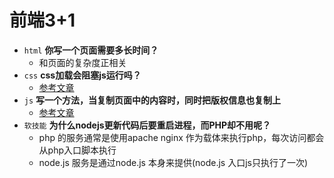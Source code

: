 # 前端3+1
- `html` **你写一个页面需要多长时间？**
    - 和页面的复杂度正相关
- `css` **css加载会阻塞js运行吗？**
    - [参考文章](https://www.cnblogs.com/chenjg/p/7126822.html)
- `js` **写一个方法，当复制页面中的内容时，同时把版权信息也复制上**
    - [参考文章](https://blog.csdn.net/qq_21436667/article/details/79710533)
- `软技能` **为什么nodejs更新代码后要重启进程，而PHP却不用呢？**
    - php 的服务通常是使用apache nginx 作为载体来执行php，每次访问都会从php入口脚本执行
    - node.js 服务是通过node.js 本身来提供(node.js 入口js只执行了一次)